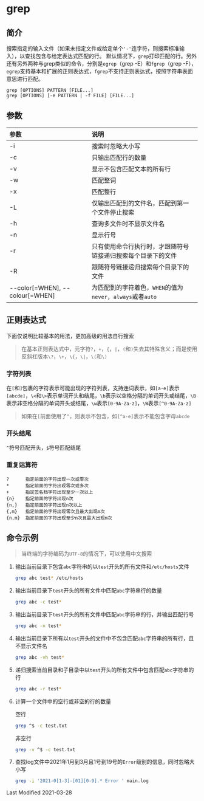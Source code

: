 # grep

## 简介

搜索指定的输入文件（如果未指定文件或给定单个`'-'`连字符，则搜索标准输入），以查找包含与给定表达式匹配的行。 默认情况下，`grep`打印匹配的行。另外还有另外两种与grep类似的命令，分别是`egrep`（grep -E）和`fgrep`（grep -F），`egrep`支持基本和扩展的正则表达式，`fgrep`不支持正则表达式，按照字符串表面意思进行匹配。

```
grep [OPTIONS] PATTERN [FILE...]
grep [OPTIONS] [-e PATTERN | -f FILE] [FILE...]
```

## 参数

参数 | 说明
:- | :-
-i | 搜索时忽略大小写
-c | 只输出匹配行的数量
-v | 显示不包含匹配文本的所有行
-w | 匹配整词
-x | 匹配整行
-L | 仅输出匹配到的文件名，匹配到第一个文件停止搜索
-h | 查询多文件时不显示文件名
-n | 显示行号
-r | 只有使用命令行执行时，才跟随符号链接递归搜索每个目录下的文件
-R | 跟随符号链接递归搜索每个目录下的文件
--color[=WHEN], --colour[=WHEN] | 为匹配到的字符着色，`WHEN`的值为`never`，`always`或者`auto`

## 正则表达式

下面仅说明比较基本的用法，更加高级的用法自行搜索

> 在基本正则表达式中，元字符`?`，`+`，`{`，`|`，`(`和`)`失去其特殊含义；而是使用反斜杠版本`\?`，`\+`，`\{`，`\|`，`\(`和`\)`

### 字符列表

在`[`和`]`包裹的字符表示可能出现的字符列表，支持连词表示，如`[a-e]`表示`[abcde]`，`\<`和`\>`表示单词开头和结尾，`\b`表示以空格分隔的单词开头或结尾，`\B`表示非空格分隔的单词开头或结尾，`\w`表示`[0-9A-Za-z]`，`\W`表示`[^0-9A-Za-z]`

> 如果在`[`前面使用了`^`，则表示不包含，如`[^a-e]`表示不能包含字母`abcde`

### 开头结尾

`^`符号匹配开头，`$`符号匹配结尾

### 重复运算符

```
?      指定前面的字符出现一次或零次
*      指定前面的字符出现零次或多次
+      指定签名档字符出现至少一次以上
{n}    指定前面的字符出现n次
{n,}   指定前面的字符出现n次以上
{,m}   指定前面的字符出现零次且最大出现m次
{n,m}  指定前面的字符出现至少n次且最大出现m次
```

## 命令示例

> 当终端的字符编码为`UTF-8`的情况下，可以使用中文搜索

1. 输出当前目录下包含`abc`字符串的以`test`开头的所有文件和`/etc/hosts`文件

    ```bash
    grep abc test* /etc/hosts
    ```

2. 输出当前目录下`test`开头的所有文件中匹配`abc`字符串行的数量

    ```bash
    grep abc -c test*
    ```

3. 输出当前目录下`test`开头的所有文件中匹配`abc`字符串的行，并输出匹配行号

    ```bash
    grep abc -n test*
    ```

4. 输出当前目录下所有以`test`开头的文件中不包含匹配`abc`字符串的所有行，且不显示文件名

    ```bash
    grep abc -vh test*
    ```

5. 递归搜索当前目录和子目录中以`test`开头的所有文件中包含匹配`abc`字符串的行

    ```bash
    grep abc -r test*
    ```

6. 计算一个文件中的空行或非空的行的数量

    空行
    ```bash
    grep ^$ -c test.txt
    ```

    非空行
    ```bash
    grep -v ^$ -c test.txt
    ```

7. 查找log文件中2021年1月到3月且1号到19号的`Error`级别的信息，同时忽略大小写

    ```bash
    grep -i '2021-0[1-3]-[01][0-9].* Error ' main.log
    ```

Last Modified 2021-03-28